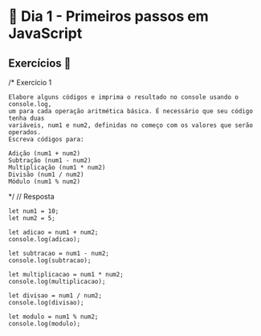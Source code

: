 # 🎯 Dia 1 - Primeiros passos em JavaScript 

## Exercícios 🚀


/*  Exercício 1

    Elabore alguns códigos e imprima o resultado no console usando o console.log, 
    um para cada operação aritmética básica. É necessário que seu código tenha duas 
    variáveis, num1 e num2, definidas no começo com os valores que serão operados. 
    Escreva códigos para:

    Adição (num1 + num2)
    Subtração (num1 - num2)
    Multiplicação (num1 * num2)
    Divisão (num1 / num2)
    Módulo (num1 % num2)
*/
    // Resposta

    let num1 = 10;
    let num2 = 5;

    let adicao = num1 + num2;
    console.log(adicao);

    let subtracao = num1 - num2;
    console.log(subtracao);

    let multiplicacao = num1 * num2;
    console.log(multiplicacao);

    let divisao = num1 / num2;
    console.log(divisao);

    let modulo = num1 % num2;
    console.log(modulo);
